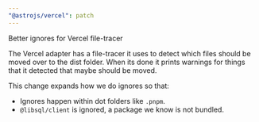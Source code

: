 ```yaml
---
"@astrojs/vercel": patch
---
```


Better ignores for Vercel file-tracer

The Vercel adapter has a file-tracer it uses to detect which files should be moved over to the dist folder. When its done it prints warnings for things that it detected that maybe should be moved.

This change expands how we do ignores so that:

- Ignores happen within dot folders like `.pnpm`.
- `@libsql/client` is ignored, a package we know is not bundled.
